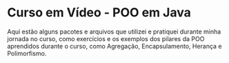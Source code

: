 # Curso em Vídeo - POO em Java
Aqui estão alguns pacotes e arquivos que utilizei e pratiquei durante minha jornada no curso, como exercícios e os exemplos dos pilares da POO aprendidos durante o curso, como Agregação, Encapsulamento, Herança e Polimorfismo. 

